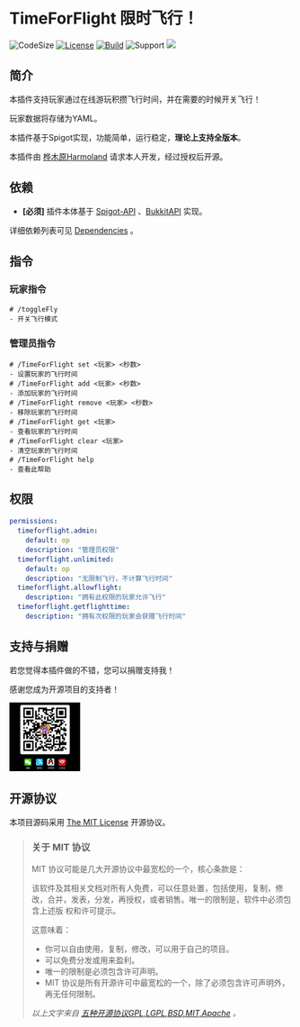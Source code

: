 # TimeForFlight 限时飞行！

![CodeSize](https://img.shields.io/github/languages/code-size/CarmJos/TimeForFlight)
[![License](https://img.shields.io/github/license/CarmJos/TimeForFlight)](https://opensource.org/licenses/mit-license.php)
[![Build](https://github.com/CarmJos/TimeForFlight/actions/workflows/maven.yml/badge.svg?branch=master)](https://github.com/CarmJos/TimeForFlight/actions/workflows/maven.yml)
![Support](https://img.shields.io/badge/Minecraft-Java%201.12--Latest-yellow)
![](https://visitor-badge.glitch.me/badge?page_id=TimeForFlight.readme)

## 简介

本插件支持玩家通过在线游玩积攒飞行时间，并在需要的时候开关飞行！

玩家数据将存储为YAML。

本插件基于Spigot实现，功能简单，运行稳定，**理论上支持全版本**。

本插件由 [桦木原Harmoland](https://www.mcbbs.net/thread-1028923-1-1.html) 请求本人开发，经过授权后开源。

## 依赖

- **[必须]** 插件本体基于 [Spigot-API](https://hub.spigotmc.org/stash/projects/SPIGOT) 、[BukkitAPI](http://bukkit.org/) 实现。

详细依赖列表可见 [Dependencies](https://github.com/CarmJos/TimeForFlight/network/dependencies) 。

## 指令

### 玩家指令

```text
# /toggleFly
- 开关飞行模式
```

### 管理员指令

```text
# /TimeForFlight set <玩家> <秒数>
- 设置玩家的飞行时间
# /TimeForFlight add <玩家> <秒数> 
- 添加玩家的飞行时间
# /TimeForFlight remove <玩家> <秒数> 
- 移除玩家的飞行时间
# /TimeForFlight get <玩家> 
- 查看玩家的飞行时间
# /TimeForFlight clear <玩家> 
- 清空玩家的飞行时间
# /TimeForFlight help 
- 查看此帮助
```

## 权限

```yaml
permissions:
  timeforflight.admin:
    default: op
    description: "管理员权限"
  timeforflight.unlimited:
    default: op
    description: "无限制飞行，不计算飞行时间"
  timeforflight.allowflight:
    description: "拥有此权限的玩家允许飞行"
  timeforflight.getflighttime:
    description: "拥有次权限的玩家会获赠飞行时间"
```

## 支持与捐赠

若您觉得本插件做的不错，您可以捐赠支持我！

感谢您成为开源项目的支持者！

<img height=25% width=25% src="https://raw.githubusercontent.com/CarmJos/CarmJos/main/img/donate-code.jpg" />

## 开源协议

本项目源码采用 [The MIT License](https://opensource.org/licenses/mit-license.php) 开源协议。

> ### 关于 MIT 协议
> MIT 协议可能是几大开源协议中最宽松的一个，核心条款是：
>
> 该软件及其相关文档对所有人免费，可以任意处置，包括使用，复制，修改，合并，发表，分发，再授权，或者销售。唯一的限制是，软件中必须包含上述版 权和许可提示。
>
> 这意味着：
> - 你可以自由使用，复制，修改，可以用于自己的项目。
> - 可以免费分发或用来盈利。
> - 唯一的限制是必须包含许可声明。
> - MIT 协议是所有开源许可中最宽松的一个，除了必须包含许可声明外，再无任何限制。
>
> *以上文字来自 [五种开源协议GPL,LGPL,BSD,MIT,Apache](https://www.oschina.net/question/54100_9455) 。*
